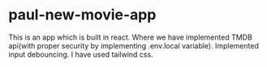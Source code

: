 # paul-new-movie-app
This is an app which is built in react. Where we have implemented TMDB api(with proper security by implementing .env.local variable). Implemented input debouncing. I have used tailwind css.
